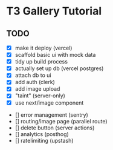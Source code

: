# T3 Gallery Tutorial

## TODO

- [x] make it deploy (vercel)
- [x] scaffold basic ui with mock data
- [x] tidy up build process
- [x] actually set up db (vercel postgres)
- [x] attach db to ui
- [x] add auth (clerk)
- [x] add image upload
- [x] "taint" (server-only)
- [x] use next/image component
- [] error management (sentry)
- [] routing/image page (parallel route)
- [] delete button (server actions)
- [] analytics (posthog)
- [] ratelimiting (upstash)

